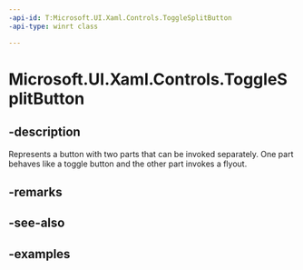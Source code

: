 ```yaml
---
-api-id: T:Microsoft.UI.Xaml.Controls.ToggleSplitButton
-api-type: winrt class

---
```

<!-- Class syntax.
public class ToggleSplitButton : SplitButton, SplitButton
-->

# Microsoft.UI.Xaml.Controls.ToggleSplitButton


## -description

Represents a button with two parts that can be invoked separately. One part behaves like a toggle button and the other part invokes a flyout.


## -remarks


## -see-also


## -examples



